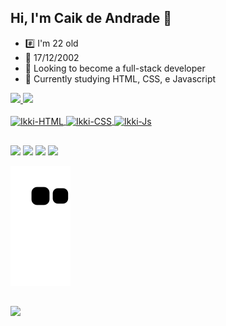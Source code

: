 ## Hi, I'm Caik de Andrade 👋

- #️⃣ I'm 22 old
- 🎂 17/12/2002
- 🔭 Looking to become a full-stack developer
- 🌱 Currently studying HTML, CSS, e Javascript

<div>
  <a href="https://github.com/CaikIkki">
  <img height="180em" src="https://github-readme-stats.vercel.app/api?username=CaikIkki&show_icons=true&theme=dark&include_all_commits=true&count_private=true"/>
  <img height="180em" src="https://github-readme-stats.vercel.app/api/top-langs/?username=CaikIkki&layout=compact&langs_count=7&theme=dark"/>
</div>

<div style="display: inline_block"><br>
  <img align="center" alt="Ikki-HTML" src="https://img.shields.io/badge/HTML-239120?style=for-the-badge&logo=html5&logoColor=white">
  <img align="center" alt="Ikki-CSS" src="https://img.shields.io/badge/CSS-239120?&style=for-the-badge&logo=css3&logoColor=white">
<!--   <img align="center" alt="Ikki-Python" src="https://img.shields.io/badge/Python-3776AB?style=for-the-badge&logo=python&logoColor=white"> -->
  <img align="center" alt="Ikki-Js" src="https://img.shields.io/badge/JavaScript-F7DF1E?style=for-the-badge&logo=javascript&logoColor=black">
<!--   <img align="right" alt="Ikki-gif" heigth="150" width="150"src="https://cdn.discordapp.com/attachments/1112123840731041933/1122894421348864060/hi.gif"> -->
</div>

##

<div> 
  <a href="https://instagram.com/caik.andrade.ikki" target="_blank"><img src="https://img.shields.io/badge/-Instagram-%23E4405F?style=for-the-badge&logo=instagram&logoColor=white" target="_blank"></a>
  <a href="https://discord.com/users/1211448434775695362" target="_blank"><img src="https://img.shields.io/badge/Discord-gray?style=for-the-badge&logo=discord" target="_blank"></a>
  <a href = "mailto:caik.andradet9@gmail.com"><img src="https://img.shields.io/badge/-Gmail-%23333?style=for-the-badge&logo=gmail&logoColor=white" target="_blank"></a>
  <a href="https://www.linkedin.com/in/caik-de-andrade-tucunduva-0462011a2/" target="_blank"><img src="https://img.shields.io/badge/-LinkedIn-%230077B5?style=for-the-badge&logo=linkedin&logoColor=white" target="_blank"></a> 
</div>

![Snake animation](https://github.com/CaikIkki/CaikIkki/blob/output/github-contribution-grid-snake.svg)

##

<div allign="center">
  <img src="https://github.com/CaikIkki/CaikIkki/assets/94667712/70986640-7be7-4e2e-897c-a2e62582a1f2">
<!--   <img src="https://github.com/CaikIkki/CaikIkki/assets/94667712/0fa21760-e168-4b22-b283-3bece68b961b"> -->
</div>

